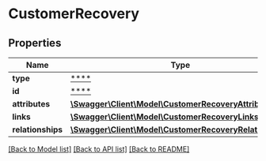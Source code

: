 # CustomerRecovery

## Properties
Name | Type | Description | Notes
------------ | ------------- | ------------- | -------------
**type** | [****](.md) |  | [optional] 
**id** | [****](.md) |  | [optional] 
**attributes** | [**\Swagger\Client\Model\CustomerRecoveryAttributes**](CustomerRecoveryAttributes.md) |  | [optional] 
**links** | [**\Swagger\Client\Model\CustomerRecoveryLinks**](CustomerRecoveryLinks.md) |  | [optional] 
**relationships** | [**\Swagger\Client\Model\CustomerRecoveryRelationships**](CustomerRecoveryRelationships.md) |  | [optional] 

[[Back to Model list]](../../README.md#documentation-for-models) [[Back to API list]](../../README.md#documentation-for-api-endpoints) [[Back to README]](../../README.md)

